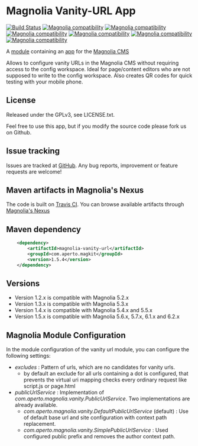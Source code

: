 Magnolia Vanity-URL App
=======================

[![Build Status](https://travis-ci.com/aperto/magnolia-vanity-url.svg?branch=master)](https://travis-ci.com/aperto/magnolia-vanity-url) 
[![Magnolia compatibility](https://img.shields.io/badge/magnolia-5.4-brightgreen.svg)](https://www.magnolia-cms.com)
[![Magnolia compatibility](https://img.shields.io/badge/magnolia-5.5-brightgreen.svg)](https://www.magnolia-cms.com)
[![Magnolia compatibility](https://img.shields.io/badge/magnolia-5.6-brightgreen.svg)](https://www.magnolia-cms.com)
[![Magnolia compatibility](https://img.shields.io/badge/magnolia-5.7-brightgreen.svg)](https://www.magnolia-cms.com)
[![Magnolia compatibility](https://img.shields.io/badge/magnolia-6.1-brightgreen.svg)](https://www.magnolia-cms.com)
[![Magnolia compatibility](https://img.shields.io/badge/magnolia-6.2-brightgreen.svg)](https://www.magnolia-cms.com)

A [module](https://documentation.magnolia-cms.com/display/DOCS/Modules) containing an [app](https://documentation.magnolia-cms.com/display/DOCS/Apps) for the [Magnolia CMS](http://www.magnolia-cms.com)

Allows to configure vanity URLs in the Magnolia CMS without requiring access to the config workspace. Ideal for page/content editors who are not supposed to write to the config workspace. Also creates QR codes for quick testing with your mobile phone.

License
-------

Released under the GPLv3, see LICENSE.txt. 

Feel free to use this app, but if you modify the source code please fork us on Github.

Issue tracking
--------------
Issues are tracked at [GitHub](https://github.com/aperto/magnolia-vanity-url/issues).
Any bug reports, improvement or feature requests are welcome! 

Maven artifacts in Magnolia's Nexus
---------------------------------
The code is built on [Travis CI](https://travis-ci.com/aperto/magnolia-vanity-url).
You can browse available artifacts through [Magnolia's Nexus](https://nexus.magnolia-cms.com/#nexus-search;quick~magnolia-vanity-url)

Maven dependency
-----------------
```xml
    <dependency>
        <artifactId>magnolia-vanity-url</artifactId>
        <groupId>com.aperto.magkit</groupId>
        <version>1.5.4</version>
    </dependency>
```

Versions
-----------------
* Version 1.2.x is compatible with Magnolia 5.2.x
* Version 1.3.x is compatible with Magnolia 5.3.x
* Version 1.4.x is compatible with Magnolia 5.4.x and 5.5.x
* Version 1.5.x is compatible with Magnolia 5.6.x, 5.7.x, 6.1.x and 6.2.x

Magnolia Module Configuration
-----------------
In the module configuration of the vanity url module, you can configure the following settings:
* _excludes_ : Pattern of urls, which are no candidates for vanity urls.
  * by default an exclude for all urls containing a dot is configured, that prevents the virtual uri mapping checks every ordinary request like script.js or page.html 
* _publicUrlService_ : Implementation of _com.aperto.magnolia.vanity.PublicUrlService_. Two implementations are already available.
  * _com.aperto.magnolia.vanity.DefaultPublicUrlService_ (default) : Use of default base url and site configuration with context path replacement.
  * _com.aperto.magnolia.vanity.SimplePublicUrlService_ : Used configured public prefix and removes the author context path.
